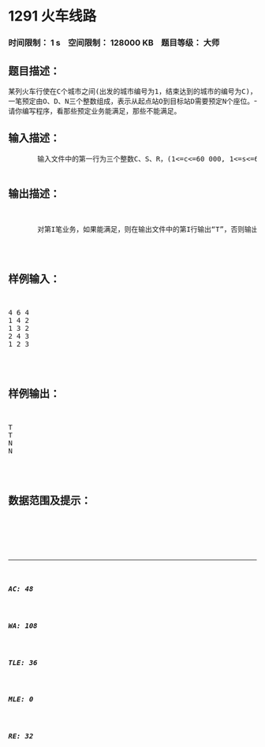 # 1291 火车线路   
### 时间限制： 1 s&nbsp;&nbsp;&nbsp;&nbsp;空间限制： 128000 KB&nbsp;&nbsp;&nbsp;&nbsp;题目等级： 大师  
## 题目描述：  

<pre>
某列火车行使在C个城市之间(出发的城市编号为1，结束达到的城市的编号为C)，假设该列火车有S个座位，现在有R笔预订票的业务。现在想对这R笔业务进行处理，看哪些预定能满足，哪些不能满足。
一笔预定由O、D、N三个整数组成，表示从起点站O到目标站D需要预定N个座位。一笔预定能满足是指该笔业务在行程范围内有能满足的空座位，否则就不能满足。一笔业务不能拆分，也就是起点和终点站不能更改，预定的座位数目也不能更改。所有的预定需求按给出先后顺序进行处理。
请你编写程序，看那些预定业务能满足，那些不能满足。
</pre>
  
  
## 输入描述：  

<pre>
       输入文件中的第一行为三个整数C、S、R，(1<=c<=60 000, 1<=s<=60 000, 1<=r<=60 000)他们之间用空隔分开。接下来的R行每行为三个整数O、D、N，(1<=o<d<=c, 1<=n<=s)，分别表示每一笔预定业务。
</pre>
  
  
## 输出描述：  

<pre>
       对第I笔业务，如果能满足，则在输出文件中的第I行输出“T”，否则输出“N”
</pre>
  
  
## 样例输入：  

<pre>
4 6 4
1 4 2
1 3 2
2 4 3
1 2 3
</pre>
  
  
## 样例输出：  

<pre>
T
T
N
N
</pre>
  
  
## 数据范围及提示：  

<pre>
</pre>
  
  
***  

##### AC: 48  
##### WA: 108  
##### TLE: 36  
##### MLE: 0  
##### RE: 32  
